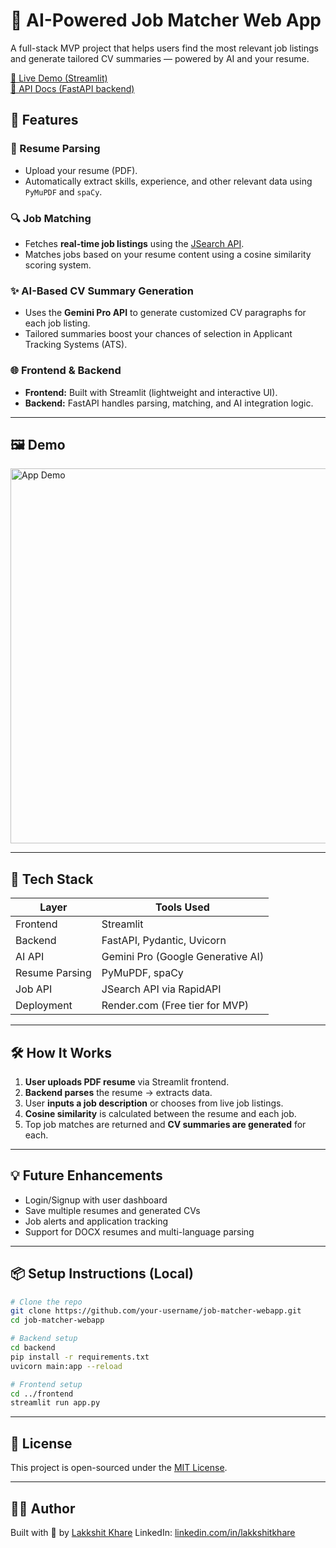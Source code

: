 
# 🧠 AI-Powered Job Matcher Web App

A full-stack MVP project that helps users find the most relevant job listings and generate tailored CV summaries — powered by AI and your resume.

[🔗 Live Demo (Streamlit)](https://job-matcher-webapp.onrender.com)  
[🧪 API Docs (FastAPI backend)](https://job-matcher-webapp.onrender.com/docs)

## 🚀 Features

### 📄 Resume Parsing
- Upload your resume (PDF).
- Automatically extract skills, experience, and other relevant data using `PyMuPDF` and `spaCy`.

### 🔍 Job Matching
- Fetches **real-time job listings** using the [JSearch API](https://rapidapi.com/letscrape-6bRBa3QguO5/api/jsearch).
- Matches jobs based on your resume content using a cosine similarity scoring system.

### ✨ AI-Based CV Summary Generation
- Uses the **Gemini Pro API** to generate customized CV paragraphs for each job listing.
- Tailored summaries boost your chances of selection in Applicant Tracking Systems (ATS).

### 🌐 Frontend & Backend
- **Frontend:** Built with Streamlit (lightweight and interactive UI).
- **Backend:** FastAPI handles parsing, matching, and AI integration logic.

---

## 🖼️ Demo

<img src="https://your-demo-screenshot-link.com/app-demo.png" alt="App Demo" width="600"/>

---

## 🧰 Tech Stack

| Layer      | Tools Used                                    |
|------------|-----------------------------------------------|
| Frontend   | Streamlit                                     |
| Backend    | FastAPI, Pydantic, Uvicorn                    |
| AI API     | Gemini Pro (Google Generative AI)             |
| Resume Parsing | PyMuPDF, spaCy                           |
| Job API    | JSearch API via RapidAPI                      |
| Deployment | Render.com (Free tier for MVP)                |

---

## 🛠️ How It Works

1. **User uploads PDF resume** via Streamlit frontend.
2. **Backend parses** the resume → extracts data.
3. User **inputs a job description** or chooses from live job listings.
4. **Cosine similarity** is calculated between the resume and each job.
5. Top job matches are returned and **CV summaries are generated** for each.

---

## 💡 Future Enhancements

- Login/Signup with user dashboard
- Save multiple resumes and generated CVs
- Job alerts and application tracking
- Support for DOCX resumes and multi-language parsing

---

## 📦 Setup Instructions (Local)

```bash
# Clone the repo
git clone https://github.com/your-username/job-matcher-webapp.git
cd job-matcher-webapp

# Backend setup
cd backend
pip install -r requirements.txt
uvicorn main:app --reload

# Frontend setup
cd ../frontend
streamlit run app.py
````

---

## 📜 License

This project is open-sourced under the [MIT License](LICENSE).

---

## 🙋‍♂️ Author

Built with 💙 by [Lakkshit Khare](https://github.com/LakkshitKhare)
LinkedIn: [linkedin.com/in/lakkshitkhare](https://linkedin.com/in/lakkshitkhare)

```

